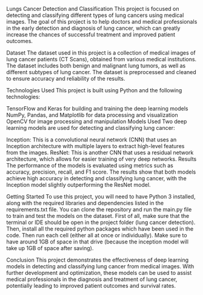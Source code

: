 Lungs Cancer Detection and Classification
This project is focused on detecting and classifying different types of lung cancers using medical images. The goal of this project is to help doctors and medical professionals in the early detection and diagnosis of lung cancer, which can greatly increase the chances of successful treatment and improved patient outcomes.

Dataset
The dataset used in this project is a collection of medical images of lung cancer patients (CT Scans), obtained from various medical institutions. The dataset includes both benign and malignant lung tumors, as well as different subtypes of lung cancer. The dataset is preprocessed and cleaned to ensure accuracy and reliability of the results.

Technologies Used
This project is built using Python and the following technologies:

TensorFlow and Keras for building and training the deep learning models
NumPy, Pandas, and Matplotlib for data processing and visualization
OpenCV for image processing and manipulation
Models Used
Two deep learning models are used for detecting and classifying lung cancer:

Inception: This is a convolutional neural network (CNN) that uses an Inception architecture with multiple layers to extract high-level features from the images.
ResNet: This is another CNN that uses a residual network architecture, which allows for easier training of very deep networks.
Results
The performance of the models is evaluated using metrics such as accuracy, precision, recall, and F1 score. The results show that both models achieve high accuracy in detecting and classifying lung cancer, with the Inception model slightly outperforming the ResNet model.

Getting Started
To use this project, you will need to have Python 3 installed, along with the required libraries and dependencies listed in the requirements.txt file. You can clone the repository and run the main.py file to train and test the models on the dataset.
First of all, make sure that the terminal or IDE should be open in the project folder (lung cancer detection). Then, install all the required python packages which have been used in the code. Then run each cell (either all at once or individually). Make sure to have around 1GB of space in that drive (because the inception model will take up 1GB of space after saving).

Conclusion
This project demonstrates the effectiveness of deep learning models in detecting and classifying lung cancer from medical images. With further development and optimization, these models can be used to assist medical professionals in the diagnosis and treatment of lung cancer, potentially leading to improved patient outcomes and survival rates.

